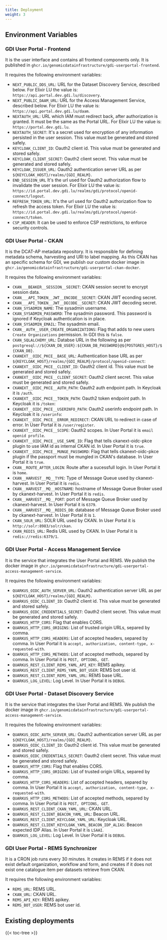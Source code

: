 ```yaml
---
title: Deployment
weight: 3
---
```

<!--
SPDX-FileCopyrightText: 2024 PNED G.I.E.

SPDX-License-Identifier: CC-BY-4.0
-->


## Environment Variables

### GDI User Portal - Frontend

It is the user interface and contains all frontend components only. It is published in `ghcr.io/genomicdatainfrastructure/gdi-userportal-frontend`.

It requires the following environment variables:
- `NEXT_PUBLIC_DDS_URL`: URL for the Dataset Discovery Service, described below. For Elixir LU the value is: `https://api.portal.dev.gdi.lu/discovery`.
- `NEXT_PUBLIC_DAAM_URL`: URL for the Access Management Service, described below. For Elixir LU the value is: `https://api.portal.dev.gdi.lu/daam`.
- `NEXTAUTH_URL`: URL which IAM must redirect back, after authorization is granted. It must be the same as the Portal URL. For Elixir LU the value is: `https://portal.dev.gdi.lu`.
- `NEXTAUTH_SECRET`: It's a secret used for encryption of any information persisted in the user session. This value must be generated and stored safely.
- `KEYCLOAK_CLIENT_ID`: Oauth2 client id. This value must be generated and stored safely.
- `KEYCLOAK_CLIENT_SECRET`: Oauth2 client secret. This value must be generated and stored safely.
- `KEYCLOAK_ISSUER_URL`: Oauth2 authentication server URL as per `${KEYCLOAK_HOST}/realms/{GDI_REALM}`.
- `END_SESSION_URL` It's the url used for Oauth2 authorization flow to invalidate the user session. For Elixir LU the value is: `https://id.portal.dev.gdi.lu/realms/gdi/protocol/openid-connect/logout`.
- `REFRESH_TOKEN_URL`: It's the url used for Oauth2 authorization flow to refresh the access token. For Elixir LU the value is: `https://id.portal.dev.gdi.lu/realms/gdi/protocol/openid-connect/token`.
- `CSP_HEADER`: It can be used to enforce CSP restrictions, to enforce security controls.

### GDI User Portal - CKAN

It is the DCAT-AP metadata repository. It is responsible for defining metadata schema, harvesting and URI to label mapping. As this CKAN has an specific schema for GDI, we publish our custom docker image in `ghcr.io/genomicdatainfrastructure/gdi-userportal-ckan-docker`.

It requires the following environment variables:
- `CKAN___BEAKER__SESSION__SECRET`: CKAN session secret to encrypt session data.
- `CKAN___API_TOKEN__JWT__ENCODE__SECRET`: CKAN JWT econding secret.
- `CKAN___API_TOKEN__JWT__DECODE__SECRET`: CKAN JWT decoding secret.
- `CKAN_SYSADMIN_NAME`: The sysadmin username.
- `CKAN_SYSADMIN_PASSWORD`: The sysadmin password. This password is ignored if Keycloak authentication is in place.
- `CKAN_SYSADMIN_EMAIL`: The sysadmin email.
- `CKAN__AUTH__USER_CREATE_ORGANIZATIONS`: Flag that adds to new users `Create Organizations` permission. In GDI this is `false`.
- `CKAN_SQLALCHEMY_URL`: Databse URL in the following as per `postgresql://${CKAN_DB_USER}:${CKAN_DB_PASSWORD}@${POSTGRES_HOST}/${CKAN_DB}`.
- `CKANEXT__OIDC_PKCE__BASE_URL`: Authentication base URL as per `${KEYCLOAK_HOST}/realms/{GDI_REALM}/protocol/openid-connect`:
- `CKANEXT__OIDC_PKCE__CLIENT_ID`: Oauth2 client id. This value must be generated and stored safely.
- `CKANEXT__OIDC_PKCE__CLIENT_SECRET`: Oauth2 client secret. This value must be generated and stored safely.
- `CKANEXT__OIDC_PKCE__AUTH_PATH`: Oauth2 auth endpoint path. In Keycloak it is `/auth`.
- `CKANEXT__OIDC_PKCE__TOKEN_PATH`: Oauth2 token endpoint path. In Keycloak it is `/token`:
- `CKANEXT__OIDC_PKCE__USERINFO_PATH`: Oauth2 userinfo endpoint path. In Keycloak it is `/userinfo`:
- `CKANEXT__OIDC_PKCE__ERROR_REDIRECT`: CKAN URL to redirect in case of error. In User Portal it is `/user/register`.
- `CKANEXT__OIDC_PKCE__SCOPE`: Oauth2 scopes. In User Portal it is `email openid profile`.
- `CKANEXT__OIDC_PKCE__USE_SAME_ID`: Flag that tells ckanext-oidc-pkce plugin to use IAM id as internal CKAN id. In User Portal it is `true`.
- `CKANEXT__OIDC_PKCE__MUNGE_PASSWORD`: Flag that tells ckanext-oidc-pkce plugin if the passport must be mungled in CKAN's database. In User Portal it is `true`.
- `CKAN__ROUTE_AFTER_LOGIN`: Route after a sucessfull login. In User Portal it is `home`.
- `CKAN__HARVEST__MQ__TYPE`: Type of Message Queue used by ckanext-harvest. In User Portal it is `redis`.
- `CKAN__HARVEST__MQ__HOSTNAME`: hostname of Message Queue Broker used by ckanext-harvest. In User Portal it is `redis`.
- `CKAN__HARVEST__MQ__PORT`: port of Message Queue Broker used by ckanext-harvest. In User Portal it is `6379`.
- `CKAN__HARVEST__MQ__REDIS_DB`: database of Message Queue Broker used by ckanext-harvest. In User Portal it is `1`.
- `CKAN_SOLR_URL`: SOLR URL used by CKAN. In User Portal it is `http://solr:8983/solr/ckan`.
- `CKAN_REDIS_URL`: Redis URL used by CKAN. In User Portal it is `redis://redis:6379/1`.


### GDI User Portal - Access Management Service

It is the service that integrates the User Portal and REMS. We publish the docker image in `ghcr.io/genomicdatainfrastructure/gdi-userportal-access-management-service`.

It requires the following environment variables:
- `QUARKUS_OIDC_AUTH_SERVER_URL`: Oauth2 authentication server URL as per `${KEYCLOAK_HOST}/realms/{GDI_REALM}`.
- `QUARKUS_OIDC_CLIENT_ID`: Oauth2 client id. This value must be generated and stored safely.
- `QUARKUS_OIDC_CREDENTIALS_SECRET`: Oauth2 client secret. This value must be generated and stored safely.
- `QUARKUS_HTTP_CORS`: Flag that enables CORS.
- `QUARKUS_HTTP_CORS_ORIGINS`: List of trusted origin URLs, separed by comma.
- `QUARKUS_HTTP_CORS_HEADERS`: List of accepted headers, separed by comma. In User Portal it is `accept, authorization, content-type, x-requested-with`.
- `QUARKUS_HTTP_CORS_METHODS`: List of accepted methods, separed by comma. In User Portal it is `POST, OPTIONS, GET`.
- `QUARKUS_REST_CLIENT_REMS_YAML_API_KEY`: REMS apikey.
- `QUARKUS_REST_CLIENT_REMS_YAML_BOT_USER`: REMS bot user id.
- `QUARKUS_REST_CLIENT_REMS_YAML_URL`: REMS base URL.
- `QUARKUS_LOG_LEVEL`: Log Level. In User Portal it is `DEBUG`.


### GDI User Portal - Dataset Discovery Service

It is the service that integrates the User Portal and REMS. We publish the docker image in `ghcr.io/genomicdatainfrastructure/gdi-userportal-access-management-service`.

It requires the following environment variables:
- `QUARKUS_OIDC_AUTH_SERVER_URL`: Oauth2 authentication server URL as per `${KEYCLOAK_HOST}/realms/{GDI_REALM}`.
- `QUARKUS_OIDC_CLIENT_ID`: Oauth2 client id. This value must be generated and stored safely.
- `QUARKUS_OIDC_CREDENTIALS_SECRET`: Oauth2 client secret. This value must be generated and stored safely.
- `QUARKUS_HTTP_CORS`: Flag that enables CORS.
- `QUARKUS_HTTP_CORS_ORIGINS`: List of trusted origin URLs, separed by comma.
- `QUARKUS_HTTP_CORS_HEADERS`: List of accepted headers, separed by comma. In User Portal it is `accept, authorization, content-type, x-requested-with`.
- `QUARKUS_HTTP_CORS_METHODS`: List of accepted methods, separed by comma. In User Portal it is `POST, OPTIONS, GET`.
- `QUARKUS_REST_CLIENT_CKAN_YAML_URL`: CKAN URL.
- `QUARKUS_REST_CLIENT_BEACON_YAML_URL`: Beacon URL.
- `QUARKUS_REST_CLIENT_KEYCLOAK_YAML_URL`: Keycloak URL.
- `QUARKUS_REST_CLIENT_KEYCLOAK_YAML_BEACON_IDP_ALIAS`: Beacon expected IDP Alias. In User Portal it is `LSAAI`.
- `QUARKUS_LOG_LEVEL`: Log Level. In User Portal it is `DEBUG`.


### GDI User Portal - REMS Synchronizer

It is a CRON job runs every 30 minutes. It creates in REMS if it does not exist default organization, workflow and form, and creates if it does not exist one catalogue item per datasets retrieve from CKAN.

It requires the following environment variables:
- `REMS_URL`: REMS URL.
- `CKAN_URL`: CKAN URL.
- `REMS_API_KEY`: REMS apikey.
- `REMS_BOT_USER`: REMS bot user id.

## Existing deployments

{{< toc-tree >}} 


